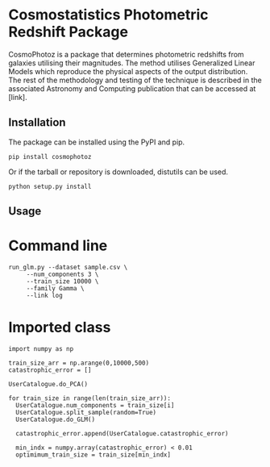 Cosmostatistics Photometric Redshift Package
============================================

CosmoPhotoz is a package that determines photometric redshifts from galaxies utilising their magnitudes.
The method utilises Generalized Linear Models which reproduce the physical aspects of the output distribution.
The rest of the methodology and testing of the technique is described in the associated Astronomy and Computing
publication that can be accessed at [link].

## Installation

The package can be installed using the PyPI and pip.

`pip install cosmophotoz`

Or if the tarball or repository is downloaded, distutils can be used.

`python setup.py install`


## Usage

# Command line

```
run_glm.py --dataset sample.csv \
     --num_components 3 \
     --train_size 10000 \
     --family Gamma \
     --link log
```

# Imported class

```
import numpy as np
    
train_size_arr = np.arange(0,10000,500)
catastrophic_error = []
   
UserCatalogue.do_PCA()
    
for train_size in range(len(train_size_arr)):
  UserCatalogue.num_components = train_size[i]
  UserCatalogue.split_sample(random=True)
  UserCatalogue.do_GLM()
    	
  catastrophic_error.append(UserCatalogue.catastrophic_error)
        
  min_indx = numpy.array(catastrophic_error) < 0.01
  optimimum_train_size = train_size[min_indx]
```
